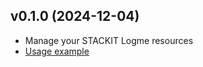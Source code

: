 ## v0.1.0 (2024-12-04)

- Manage your STACKIT Logme resources
- [Usage example](https://github.com/stackitcloud/stackit-sdk-python/tree/main/examples/logme)
